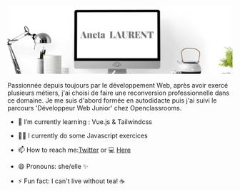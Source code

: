 ![alt text](https://raw.githubusercontent.com/ANETA-LAURENT/ANETA-LAURENT/master/Aneta.png)

<p>Passionnée depuis toujours par le développement Web, après avoir exercé plusieurs métiers, j'ai choisi de faire une reconversion professionnelle dans ce domaine. Je me suis d'abord formée en autodidacte puis j'ai suivi le parcours 'Développeur Web Junior' chez Openclassrooms.</p> 



- 🌱 I’m currently learning : Vue.js & Tailwindcss

- 🤦🏻 I currently do some Javascript exercices

- 📫 How to reach me:<a href="https://twitter.com/Aneta_oo_" target="_blank">Twitter</a> or 💻 <a href="https://aneta-laurent.yj.fr/index.html" target="_blank">Here</a>

- 😄 Pronouns: she/elle ✨

- ⚡ Fun fact: I can't live without tea! ☕ 

